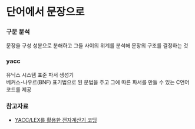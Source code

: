 # 단어에서 문장으로

### 구문 분석

문장을 구성 성분으로 분해하고 그들 사이의 위계를 분석해 문장의 구조를 결정하는 것

### yacc

유닉스 시스템 표준 파서 생성기  
베커스-나우르(BNF) 표기법으로 된 문법을 주고 그에 따른 파서를 만들 수 있는 C언어 코드를 제공

### 참고자료

- [YACC/LEX를 활용한 전자계산기 코딩
  ](https://www.ebeb-blog.com/2021/07/12/yacc-lex%EB%A5%BC-%ED%99%9C%EC%9A%A9%ED%95%9C-%EC%A0%84%EC%9E%90%EA%B3%84%EC%82%B0%EA%B8%B0-%EC%BD%94%EB%94%A9/)
